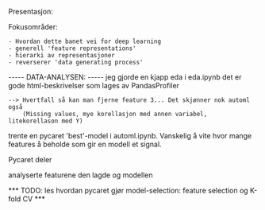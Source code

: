 Presentasjon:


Fokusområder:


    - Hvordan dette banet vei for deep learning
    - generell 'feature representations'
    - hierarki av representasjoner
    - reverserer 'data generating process'






----- DATA-ANALYSEN: -----
jeg gjorde en kjapp eda i eda.ipynb
det er gode html-beskrivelser som lages av PandasProfiler
    
    --> Hvertfall så kan man fjerne feature 3... Det skjønner nok automl også
        (Missing values, mye korellasjon med annen variabel, litekorellason med Y)

trente en pycaret 'best'-model i automl.ipynb. Vanskelig å vite hvor mange features å beholde
som gir en modell et signal. 

Pycaret deler 


analyserte featurene den lagde og modellen


*** TODO: les hvordan pycaret gjør model-selection: feature selection og K-fold CV ***

